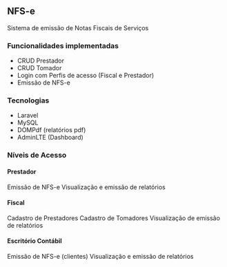 ## NFS-e
Sistema de emissão de Notas Fiscais de Serviços

### Funcionalidades implementadas
- CRUD Prestador
- CRUD Tomador
- Login com Perfis de acesso (Fiscal e Prestador)
- Emissão de NFS-e 

### Tecnologias
- Laravel
- MySQL
- DOMPdf (relatórios pdf)
- AdminLTE (Dashboard)

### Níveis de Acesso
#### Prestador
Emissão de NFS-e
Visualização e emissão de relatórios

#### Fiscal
Cadastro de Prestadores
Cadastro de Tomadores
Visualização de emissão de relatórios

#### Escritório Contábil
Emissão de NFS-e (clientes)
Visualização e emissão de relatórios
